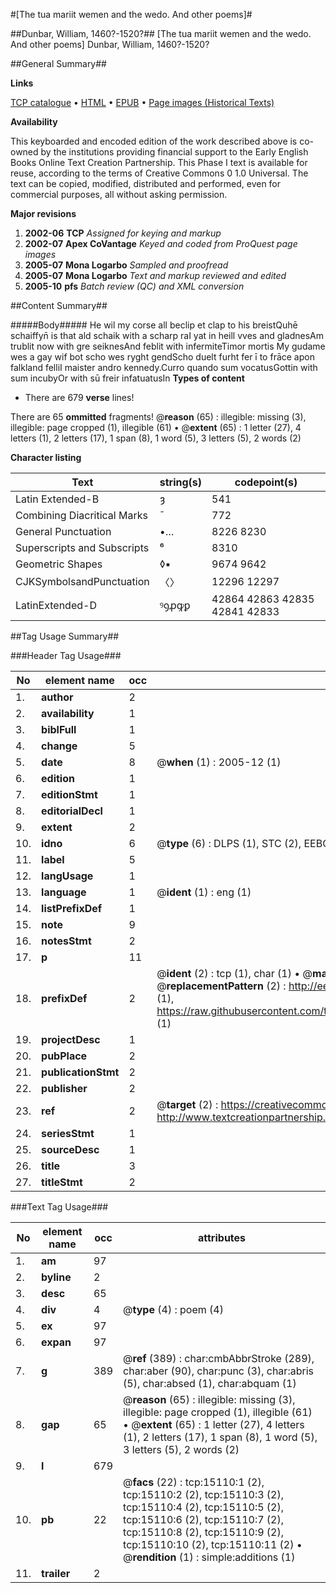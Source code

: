 #[The tua mariit wemen and the wedo. And other poems]#

##Dunbar, William, 1460?-1520?##
[The tua mariit wemen and the wedo. And other poems]
Dunbar, William, 1460?-1520?

##General Summary##

**Links**

[TCP catalogue](http://www.ota.ox.ac.uk/tcp/)  • 
[HTML](http://tei.it.ox.ac.uk/tcp/Texts-HTML/free/A20/A20974.html)  • 
[EPUB](http://tei.it.ox.ac.uk/tcp/Texts-EPUB/free/A20/A20974.epub) • 
[Page images (Historical Texts)](https://data.historicaltexts.jisc.ac.uk/view?pubId=eebo-99849936e&pageId=eebo-99849936e-15110-1)

**Availability**

This keyboarded and encoded edition of the
	       work described above is co-owned by the institutions
	       providing financial support to the Early English Books
	       Online Text Creation Partnership. This Phase I text is
	       available for reuse, according to the terms of Creative
	       Commons 0 1.0 Universal. The text can be copied,
	       modified, distributed and performed, even for
	       commercial purposes, all without asking permission.

**Major revisions**

1. __2002-06__ __TCP__ *Assigned for keying and markup*
1. __2002-07__ __Apex CoVantage__ *Keyed and coded from ProQuest page images*
1. __2005-07__ __Mona Logarbo__ *Sampled and proofread*
1. __2005-07__ __Mona Logarbo__ *Text and markup reviewed and edited*
1. __2005-10__ __pfs__ *Batch review (QC) and XML conversion*

##Content Summary##

#####Body#####
He wil my corse all beclip et clap to his breistQuhē schaiffyn̄ is that ald schaik with a scharp raI yat in heill vves and gladnesAm trublit now with gre seiknesAnd feblit with infermiteTimor mortis My gudame wes a gay wif bot scho wes ryght gendScho duelt furht fer ī to frāce apon falkland felliI maister andro kennedy.Curro quando sum vocatusGottin with sum incubyOr with sū freir infatuatusIn
**Types of content**

  * There are 679 **verse** lines!

There are 65 **ommitted** fragments! 
 @__reason__ (65) : illegible: missing (3), illegible: page cropped (1), illegible (61)  •  @__extent__ (65) : 1 letter (27), 4 letters (1), 2 letters (17), 1 span (8), 1 word (5), 3 letters (5), 2 words (2)

**Character listing**


|Text|string(s)|codepoint(s)|
|---|---|---|
|Latin Extended-B|ȝ|541|
|Combining             Diacritical Marks|̄|772|
|General Punctuation|•…|8226 8230|
|Superscripts             and Subscripts|⁶|8310|
|Geometric Shapes|◊▪|9674 9642|
|CJKSymbolsandPunctuation|〈〉|12296 12297|
|LatinExtended-D|ꝰꝯꝓꝙꝑ|42864 42863 42835 42841 42833|

##Tag Usage Summary##

###Header Tag Usage###

|No|element name|occ|attributes|
|---|---|---|---|
|1.|__author__|2||
|2.|__availability__|1||
|3.|__biblFull__|1||
|4.|__change__|5||
|5.|__date__|8| @__when__ (1) : 2005-12 (1)|
|6.|__edition__|1||
|7.|__editionStmt__|1||
|8.|__editorialDecl__|1||
|9.|__extent__|2||
|10.|__idno__|6| @__type__ (6) : DLPS (1), STC (2), EEBO-CITATION (1), PROQUEST (1), VID (1)|
|11.|__label__|5||
|12.|__langUsage__|1||
|13.|__language__|1| @__ident__ (1) : eng (1)|
|14.|__listPrefixDef__|1||
|15.|__note__|9||
|16.|__notesStmt__|2||
|17.|__p__|11||
|18.|__prefixDef__|2| @__ident__ (2) : tcp (1), char (1)  •  @__matchPattern__ (2) : ([0-9\-]+):([0-9IVX]+) (1), (.+) (1)  •  @__replacementPattern__ (2) : http://eebo.chadwyck.com/downloadtiff?vid=$1&page=$2 (1), https://raw.githubusercontent.com/textcreationpartnership/Texts/master/tcpchars.xml#$1 (1)|
|19.|__projectDesc__|1||
|20.|__pubPlace__|2||
|21.|__publicationStmt__|2||
|22.|__publisher__|2||
|23.|__ref__|2| @__target__ (2) : https://creativecommons.org/publicdomain/zero/1.0/ (1), http://www.textcreationpartnership.org/docs/. (1)|
|24.|__seriesStmt__|1||
|25.|__sourceDesc__|1||
|26.|__title__|3||
|27.|__titleStmt__|2||


###Text Tag Usage###

|No|element name|occ|attributes|
|---|---|---|---|
|1.|__am__|97||
|2.|__byline__|2||
|3.|__desc__|65||
|4.|__div__|4| @__type__ (4) : poem (4)|
|5.|__ex__|97||
|6.|__expan__|97||
|7.|__g__|389| @__ref__ (389) : char:cmbAbbrStroke (289), char:aber (90), char:punc (3), char:abris (5), char:absed (1), char:abquam (1)|
|8.|__gap__|65| @__reason__ (65) : illegible: missing (3), illegible: page cropped (1), illegible (61)  •  @__extent__ (65) : 1 letter (27), 4 letters (1), 2 letters (17), 1 span (8), 1 word (5), 3 letters (5), 2 words (2)|
|9.|__l__|679||
|10.|__pb__|22| @__facs__ (22) : tcp:15110:1 (2), tcp:15110:2 (2), tcp:15110:3 (2), tcp:15110:4 (2), tcp:15110:5 (2), tcp:15110:6 (2), tcp:15110:7 (2), tcp:15110:8 (2), tcp:15110:9 (2), tcp:15110:10 (2), tcp:15110:11 (2)  •  @__rendition__ (1) : simple:additions (1)|
|11.|__trailer__|2||

